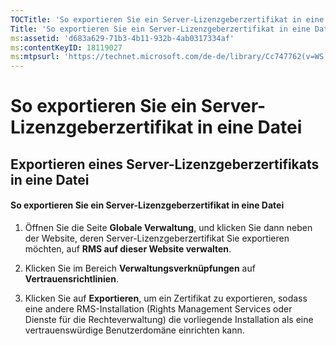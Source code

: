 ```yaml
---
TOCTitle: 'So exportieren Sie ein Server-Lizenzgeberzertifikat in eine Datei'
Title: 'So exportieren Sie ein Server-Lizenzgeberzertifikat in eine Datei'
ms:assetid: 'd683a629-71b3-4b11-932b-4ab0317334af'
ms:contentKeyID: 18119027
ms:mtpsurl: 'https://technet.microsoft.com/de-de/library/Cc747762(v=WS.10)'
---
```


So exportieren Sie ein Server-Lizenzgeberzertifikat in eine Datei
=================================================================

Exportieren eines Server-Lizenzgeberzertifikats in eine Datei
-------------------------------------------------------------

#### So exportieren Sie ein Server-Lizenzgeberzertifikat in eine Datei

1.  Öffnen Sie die Seite **Globale Verwaltung**, und klicken Sie dann neben der Website, deren Server-Lizenzgeberzertifikat Sie exportieren möchten, auf **RMS auf dieser Website verwalten**.

2.  Klicken Sie im Bereich **Verwaltungsverknüpfungen** auf **Vertrauensrichtlinien**.

3.  Klicken Sie auf **Exportieren**, um ein Zertifikat zu exportieren, sodass eine andere RMS-Installation (Rights Management Services oder Dienste für die Rechteverwaltung) die vorliegende Installation als eine vertrauenswürdige Benutzerdomäne einrichten kann.
